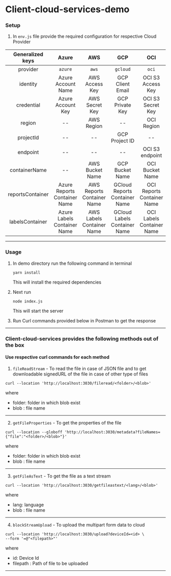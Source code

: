 # Client-cloud-services-demo

### Setup

1. In `env.js` file provide the required configuration for respective Cloud Provider

| Generalized keys |             Azure            |             AWS            |              GCP              |              OCI              | 
|:----------------:|:----------------------------:|:--------------------------:|:-----------------------------:|:-----------------------------:|
|     provider     |            `azure`           |            `aws`           |            `gcloud`           |            `oci`              |
|     identity     |      Azure Account Name      |       AWS Access Key       |        GCP Client Email       |        OCI S3 Access Key      |
|    credential    |       Azure Account Key      |       AWS Secret Key       |        GCP Private Key        |        OCI S3 Secret Key      |
|      region      |              --              |         AWS Region         |               --              |              OCI Region       |
|     projectId    |              --              |             --             |         GCP Project ID        |                --             |
|     endpoint     |              --              |             --             |               --              |        OCI S3 endpoint        |
|   containerName  |              --              |       AWS Bucket Name      |        GCP Bucket Name        |        OCI Bucket Name        |
| reportsContainer | Azure Reports Container Name | AWS Reports Container Name | GCloud Reports Container Name |   OCI Reports Container Name  |
|  labelsContainer |  Azure Labels Container Name |  AWS Labels Container Name |  GCloud Labels Container Name |   OCI Labels Container Name   |

---

### Usage
1. In demo directory run the following command in terminal
    ```
    yarn install
    ```
    This will install the required dependencies

2. Next run
    ```
    node index.js
    ```
    This will start the server

2. Run Curl commands provided below in Postman to get the response

---
### Client-cloud-services provides the following methods out of the box
#### Use respective curl commands for each method
1. `fileReadStream` - To read the file in case of JSON file and to get downloadable signedURL of the file in case of other type of files

```
curl --location 'http://localhost:3030/fileread/<folder>/<blob>'
```
where
- folder: folder in which blob exist
- blob : file name

---

2. `getFileProperties` - To get the properties of the file 
```
curl --location --globoff 'http://localhost:3030/metadata?fileNames={"file":"<folder>/<blob>"}'
```
where
- folder: folder in which blob exist
- blob : file name
---

3. `getFileAsText` - To get the file as a text stream
```
curl --location 'http://localhost:3030/getfileastext/<lang>/<blob>'
```
where
- lang: language
- blob : file name
---

4. `blockStreamUpload` - To upload the multipart form data to cloud

```
curl --location 'http://localhost:3030/upload?deviceId=<id> \
--form '=@"<filepath>"'
```
where
- id: Device Id
- filepath : Path of file to be uploaded
---

